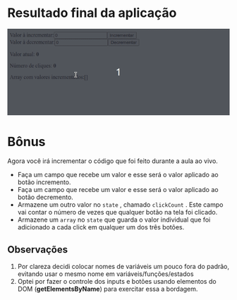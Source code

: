 # Resultado final da aplicação
![Animação](./animation.gif)

# Bônus
Agora você irá incrementar o código que foi feito durante a aula ao vivo.
* Faça um campo que recebe um valor e esse será o valor aplicado ao botão incremento.
* Faça um campo que recebe um valor e esse será o valor aplicado ao botão decremento.
* Armazene um outro valor no ```state``` , chamado ```clickCount``` . Este campo vai contar o número de vezes que qualquer botão na tela foi clicado.
* Armazene um ```array``` no ```state``` que guarda o valor individual que foi adicionado a cada click em qualquer um dos três botões.

## Observações
1. Por clareza decidi colocar nomes de variáveis um pouco fora do padrão, evitando usar o mesmo nome em variáveis/funções/estados
2. Optei por fazer o controle dos inputs e botões usando elementos do DOM (<strong>getElementsByName</strong>) para exercitar essa a bordagem.